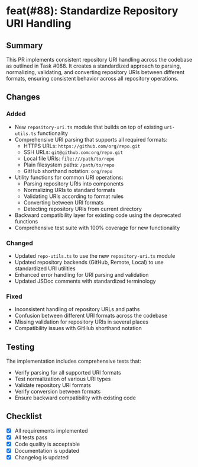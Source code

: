 # feat(#88): Standardize Repository URI Handling

## Summary

This PR implements consistent repository URI handling across the codebase as outlined in Task #088. It creates a standardized approach to parsing, normalizing, validating, and converting repository URIs between different formats, ensuring consistent behavior across all repository operations.

## Changes

### Added

- New `repository-uri.ts` module that builds on top of existing `uri-utils.ts` functionality
- Comprehensive URI parsing that supports all required formats:
  - HTTPS URLs: `https://github.com/org/repo.git`
  - SSH URLs: `git@github.com:org/repo.git`
  - Local file URIs: `file:///path/to/repo`
  - Plain filesystem paths: `/path/to/repo`
  - GitHub shorthand notation: `org/repo`
- Utility functions for common URI operations:
  - Parsing repository URIs into components
  - Normalizing URIs to standard formats
  - Validating URIs according to format rules
  - Converting between URI formats
  - Detecting repository URIs from current directory
- Backward compatibility layer for existing code using the deprecated functions
- Comprehensive test suite with 100% coverage for new functionality

### Changed

- Updated `repo-utils.ts` to use the new `repository-uri.ts` module
- Updated repository backends (GitHub, Remote, Local) to use standardized URI utilities
- Enhanced error handling for URI parsing and validation
- Updated JSDoc comments with standardized terminology

### Fixed

- Inconsistent handling of repository URLs and paths
- Confusion between different URI formats across the codebase
- Missing validation for repository URIs in several places
- Compatibility issues with GitHub shorthand notation

## Testing

The implementation includes comprehensive tests that:
- Verify parsing for all supported URI formats
- Test normalization of various URI types
- Validate repository URI formats
- Verify conversion between formats
- Ensure backward compatibility with existing code

## Checklist

- [x] All requirements implemented
- [x] All tests pass
- [x] Code quality is acceptable
- [x] Documentation is updated
- [x] Changelog is updated 
